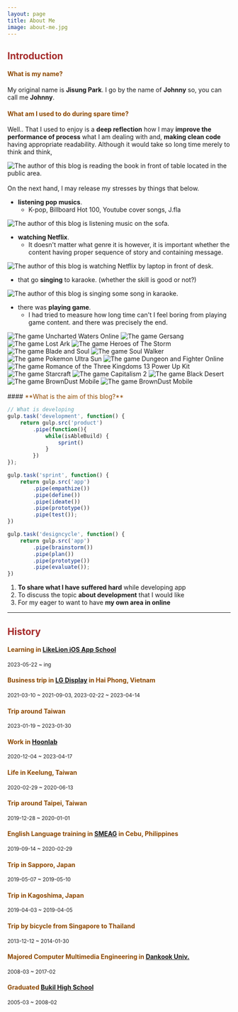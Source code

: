 ```yaml
---
layout: page
title: About Me
image: about-me.jpg
---
```


## <span style="color: brown">**Introduction**</span>

#### <span style="color: #8D4801">**What is my name?**</span>

My original name is **Jisung Park**. I go by the name of **Johnny** so, you can call me **Johnny**.

#### <span style="color: #8D4801">**What am I used to do during spare time?**</span>

Well.. That I used to enjoy is a **deep reflection** how I may **improve the performance of process** what I am dealing with and, **making clean code** having appropriate readability. Although it would take so long time merely to think and think,

<div class="image-slider-passive">
  <img src="images/pages/about-me/hobbies/hobby1.jpg" alt="The author of this blog is reading the book in front of table located in the public area.">
</div>
<br>
On the next hand, I may release my stresses by things that below.

- **listening pop musics**.
  - K-pop, Billboard Hot 100, Youtube cover songs, J.fla
<div class="image-slider-passive">
  <img src="images/pages/about-me/hobbies/hobby2.jpg" alt="The author of this blog is listening music on the sofa.">
</div>

- **watching Netflix**.
  - It doesn't matter what genre it is however, it is important whether the content having proper sequence of story and containing message.
<div class="image-slider-passive">
  <img src="images/pages/about-me/hobbies/hobby3.jpg" alt="The author of this blog is watching Netflix by laptop in front of desk.">
</div>

- that go **singing** to karaoke. (whether the skill is good or not?)
<div class="image-slider-passive">
  <img src="images/pages/about-me/hobbies/hobby4.jpg" alt="The author of this blog is singing some song in karaoke.">
</div>

- there was **playing game**.
  - I had tried to measure how long time can't I feel boring from playing game content. and there was precisely the end.

<div class="image-slider-auto">
  <img src="images/pages/about-me/games/game1.jpg" alt="The game Uncharted Waters Online">
  <img src="images/pages/about-me/games/game2.jpg" alt="The game Gersang">
  <img src="images/pages/about-me/games/game3.jpg" alt="The game Lost Ark">
  <img src="images/pages/about-me/games/game4.jpg" alt="The game Heroes of The Storm">
  <img src="images/pages/about-me/games/game5.jpg" alt="The game Blade and Soul">
  <img src="images/pages/about-me/games/game6.jpg" alt="The game Soul Walker">
  <img src="images/pages/about-me/games/game7.jpg" alt="The game Pokemon Ultra Sun">
  <img src="images/pages/about-me/games/game8.jpg" alt="The game Dungeon and Fighter Online">
  <img src="images/pages/about-me/games/game9.jpg" alt="The game Romance of the Three Kingdoms 13 Power Up Kit">
  <img src="images/pages/about-me/games/game10.jpg" alt="The game Starcraft">
  <img src="images/pages/about-me/games/game11.jpg" alt="The game Capitalism 2">
  <img src="images/pages/about-me/games/game12.jpg" alt="The game Black Desert">
  <img src="images/pages/about-me/games/game13_1.jpg" alt="The game BrownDust Mobile">
  <img src="images/pages/about-me/games/game13_2.jpg" alt="The game BrownDust Mobile">
</div>
<br>
#### <span style="color: #8D4801">**What is the aim of this blog?**</span>

```javascript
// What is developing
gulp.task('development', function() {
    return gulp.src('product')
        .pipe(function(){
            while(isAbleBuild) {
                sprint()
            }
        })
});

gulp.task('sprint', function() {
    return gulp.src('app')
        .pipe(empathize())
        .pipe(define())
        .pipe(ideate())
        .pipe(prototype())
        .pipe(test());
})

gulp.task('designcycle', function() {
    return gulp.src('app')
        .pipe(brainstorm())
        .pipe(plan())
        .pipe(prototype())
        .pipe(evaluate());
})
```
1. **To share what I have suffered hard** while developing app
2. To discuss the topic **about development** that I would like 
3. For my eager to want to have **my own area in online**

---

## <span style="color: brown">**History**</span>

#### <span style="color: #8D4801">**Learning in [LikeLion iOS App School][techit-app-school]**</span>
<small>2023-05-22 ~ ing</small>  

#### <span style="color: #8D4801">**Business trip in [LG Display][business-trip] in Hai Phong, Vietnam**</span>
<small>2021-03-10 ~ 2021-09-03, </small><small>2023-02-22 ~ 2023-04-14</small>  

#### <span style="color: #8D4801">**Trip around Taiwan**</span>
<small>2023-01-19 ~ 2023-01-30</small>

#### <span style="color: #8D4801">**Work in [Hoonlab][first-company]**</span>
<small>2020-12-04 ~ 2023-04-17</small>  

#### <span style="color: #8D4801">**Life in Keelung, Taiwan**</span>
<small>2020-02-29 ~ 2020-06-13</small>  

#### <span style="color: #8D4801">**Trip around Taipei, Taiwan**</span>
<small>2019-12-28 ~ 2020-01-01</small>

#### <span style="color: #8D4801">**English Language training in [SMEAG][english-language-training] in Cebu, Philippines**</span>
<small>2019-09-14 ~ 2020-02-29</small>  

#### <span style="color: #8D4801">**Trip in Sapporo, Japan**</span>
<small>2019-05-07 ~ 2019-05-10</small>  

#### <span style="color: #8D4801">**Trip in Kagoshima, Japan**</span>
<small>2019-04-03 ~ 2019-04-05</small>  

#### <span style="color: #8D4801">**Trip by bicycle from Singapore to Thailand**</span>
<small>2013-12-12 ~ 2014-01-30</small>  

#### <span style="color: #8D4801">**Majored Computer Multimedia Engineering in [Dankook Univ.][university]**</span>
<small>2008-03 ~ 2017-02</small>

#### <span style="color: #8D4801">**Graduated [Bukil High School][high-school]**</span>
<small>2005-03 ~ 2008-02</small>

[techit-app-school]: https://techit.education/school/kdt-app-3rd
[business-trip]: https://www.lgdisplay.com/kor/company/info/place?type=02
[english-language-training]: http://www.smeag.com
[first-company]: http://www.hoonlab.co.kr
[university]: https://www.dankook.ac.kr/web/kor
[high-school]: https://www.bugil.hs.kr/jsp/index/index.jsp